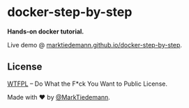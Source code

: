 # docker-step-by-step

**Hands-on docker tutorial.**

Live demo @ [marktiedemann.github.io/docker-step-by-step](https://marktiedemann.github.io/docker-step-by-step).


## License

[WTFPL](http://www.wtfpl.net/) – Do What the F*ck You Want to Public License.

Made with :heart: by [@MarkTiedemann](https://twitter.com/MarkTiedemannDE).